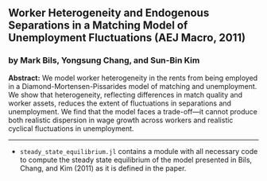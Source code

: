 ## Worker Heterogeneity and Endogenous Separations in a Matching Model of Unemployment Fluctuations (AEJ Macro, 2011)
### by Mark Bils, Yongsung Chang, and Sun-Bin Kim

**Abstract:** We model worker heterogeneity in the rents from being employed in a Diamond-Mortensen-Pissarides model of matching and unemployment. 
We show that heterogeneity, reflecting differences in match quality and worker assets, reduces the extent of fluctuations in separations and unemployment. 
We find that the model faces a trade-off—it cannot produce both realistic dispersion in wage growth across workers and realistic cyclical fluctuations in unemployment. 

---

- `steady_state_equilibrium.jl` contains a module with all necessary code to compute the steady state equilibrium of the model presented in Bils, Chang, and Kim (2011) as it is defined in the paper.

